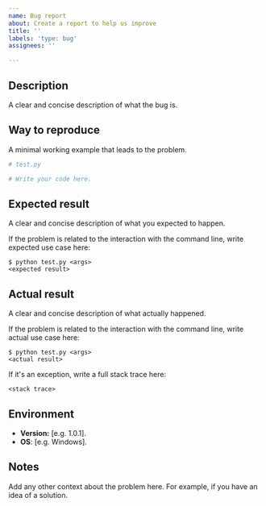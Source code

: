 ```yaml
---
name: Bug report
about: Create a report to help us improve
title: ''
labels: 'type: bug'
assignees: ''

---
```


## Description
A clear and concise description of what the bug is.

## Way to reproduce
A minimal working example that leads to the problem.
```py
# test.py

# Write your code here.
```

## Expected result
A clear and concise description of what you expected to happen.

If the problem is related to the interaction with the command line, write expected use case here:
```
$ python test.py <args>
<expected result>
```

## Actual result
A clear and concise description of what actually happened.

If the problem is related to the interaction with the command line, write actual use case here:
```
$ python test.py <args>
<actual result>
```

If it's an exception, write a full stack trace here:
```
<stack trace>
```

## Environment
 - **Version:** [e.g. 1.0.1].
 - **OS**: [e.g. Windows].

## Notes
Add any other context about the problem here. For example, if you have an idea of a solution.
